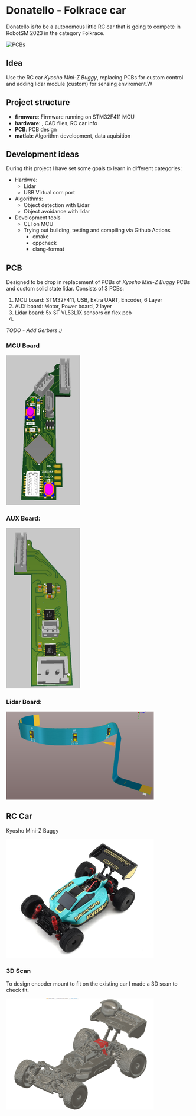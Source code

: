 # Donatello - Folkrace car
Donatello is/to be a autonomous little RC car that is going to compete in RobotSM 2023 in the category Folkrace.

<img src="img/boards_irl.png" alt="PCBs" style="width:200px;"/>


## Idea
Use the RC car *Kyosho Mini-Z Buggy*, replacing PCBs for custom control and adding lidar module (custom) for sensing enviroment.W

## Project structure
- **firmware**: Firmware running on STM32F411 MCU
- **hardware**: , CAD files, RC car info
- **PCB**: PCB design 
- **matlab**: Algorithm development, data aquisition

## Development ideas
During this project I have set some goals to learn in different categories:
- Hardwre:
  - Lidar
  - USB Virtual com port
- Algorithms:
  - Object detection with Lidar
  - Object avoidance with lidar
- Development tools
  - CLI on MCU
  - Trying out building, testing and compiling via Github Actions
    - cmake
    - cppcheck
    - clang-format


## PCB
Designed to be drop in replacement of PCBs of *Kyosho Mini-Z Buggy* PCBs and custom solid state lidar.
Consists of 3 PCBs:
1. MCU board: STM32F411, USB, Extra UART, Encoder, 6 Layer
2. AUX board: Motor, Power board, 2 layer
3. Lidar board: 5x ST VL53L1X sensors on flex pcb
4. 
*TODO - Add Gerbers :\)*

### MCU Board
<img src="img/mcu_board.png" alt="MCU board" style="width:200px;"/>

### AUX Board:
<img src="img/aux_board.png" alt="AUX board" style="width:200px;"/>

### Lidar Board:
<img src="img/lidar.png" alt="Lidar board" style="width:400px;"/>



## RC Car
Kyosho Mini-Z Buggy

<img src="img/rc_car.jpg" alt="RC Car" style="width:400px;"/>

### 3D Scan
To design encoder mount to fit on the existing car I made a 3D scan to check fit.

<img src="img/3d_scan.png" alt="3D scan" style="width:400px;"/>
